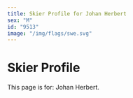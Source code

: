```yaml
---
title: Skier Profile for Johan Herbert
sex: "M"
id: "9513"
image: "/img/flags/swe.svg" 
---
```


# Skier Profile

This page is for: Johan Herbert.
    